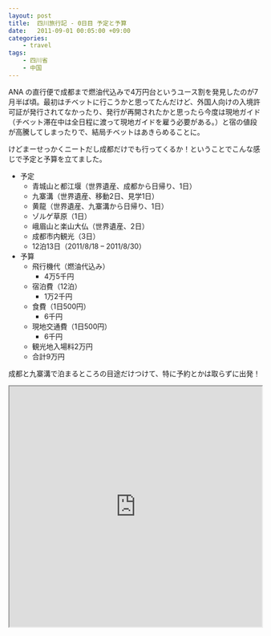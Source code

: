 ```yaml
---
layout: post
title:  四川旅行記 - 0日目 予定と予算
date:   2011-09-01 00:05:00 +09:00
categories:
    - travel
tags:
    - 四川省
    - 中国
---
```


ANA の直行便で成都まで燃油代込みで4万円台というユース割を発見したのが7月半ば頃。最初はチベットに行こうかと思ってたんだけど、外国人向けの入境許可証が発行されてなかったり、発行が再開されたかと思ったら今度は現地ガイド（チベット滞在中は全日程に渡って現地ガイドを雇う必要がある。）と宿の値段が高騰してしまったりで、結局チベットはあきらめることに。

けどまーせっかくニートだし成都だけでも行ってくるか！ということでこんな感じで予定と予算を立てました。

- 予定
    - 青城山と都江堰（世界遺産、成都から日帰り、1日）
    - 九寨溝（世界遺産、移動2日、見学1日）
    - 黄龍（世界遺産、九寨溝から日帰り、1日）
    - ゾルゲ草原（1日）
    - 峨眉山と楽山大仏（世界遺産、2日）
    - 成都市内観光（3日）
    - 12泊13日（2011/8/18 – 2011/8/30）
- 予算
    - 飛行機代（燃油代込み）
        - 4万5千円
    - 宿泊費（12泊）
        - 1万2千円
    - 食費（1日500円）
        - 6千円
    - 現地交通費（1日500円）
        - 6千円
    - 観光地入場料2万円
    - 合計9万円

成都と九寨溝で泊まるところの目途だけつけて、特に予約とかは取らずに出発！

<iframe src="https://www.google.com/maps/d/u/0/embed?mid=196WEtt7CcefpXPHz2bp9f85AdYs" width="100%" height="480"></iframe>
